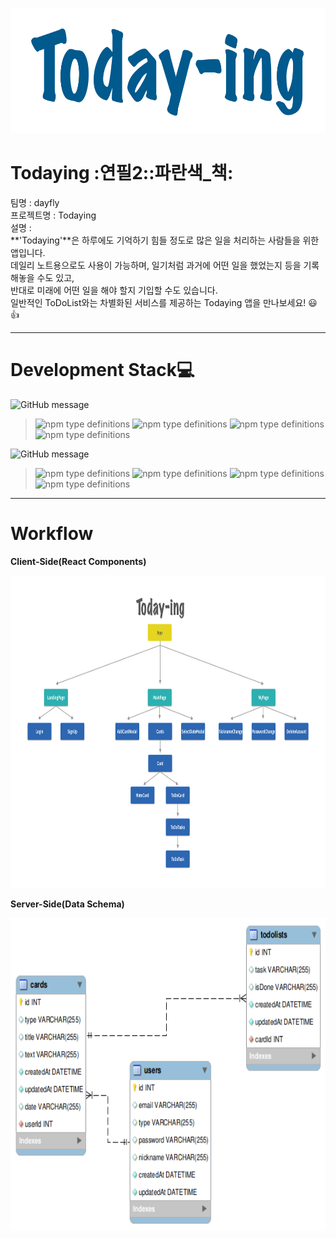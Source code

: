 
<img src="./textLogo_3x.png" width="600px" height="200px" alt="TodayingLogo"></img><br/>


# **Todaying :연필2::파란색_책:**

팀명 : dayfly<br>
프로젝트명 : Todaying<br>
설명 : <br>**'Todaying'**은 하루에도 기억하기 힘들 정도로 많은 일을 처리하는 사람들을 위한 앱입니다.<br>
데일리 노트용으로도 사용이 가능하며, 일기처럼 과거에 어떤 일을 했었는지 등을 기록해놓을 수도 있고,<br>
반대로 미래에 어떤 일을 해야 할지 기입할 수도 있습니다.<br>
일반적인 ToDoList와는 차별화된 서비스를 제공하는 Todaying 앱을 만나보세요! :smiley: :thumbsup:</p>


---------------------------------------
# **Development Stack:computer:**


![GitHub message](https://img.shields.io/badge/STACK-FRONT-lightgrey?style=for-the-badge)
>![npm type definitions](https://img.shields.io/badge/Front--end-javascript-yellow?style=flat-square&logo=JAVAscript)
![npm type definitions](https://img.shields.io/badge/Front--end-react-blue?style=flat-square&logo=react)
![npm type definitions](https://img.shields.io/badge/Front--end-HTML5-red?style=flat-square&logo=html5)
![npm type definitions](https://img.shields.io/badge/Front--end-CSS3-blue?style=flat-square&logo=css3)


![GitHub message](https://img.shields.io/badge/STACK-BACK-lightgrey?style=for-the-badge)
>![npm type definitions](https://img.shields.io/badge/Back--end-node.js-green?style=flat-square&logo=node.js)
![npm type definitions](https://img.shields.io/badge/Back--end-express-9cf?style=flat-square&logo=node.js)
![npm type definitions](https://img.shields.io/badge/Back--end-mySQL-orange?style=flat-square&logo=mysql)
![npm type definitions](https://img.shields.io/badge/back--end-JWT-purple?style=flat-square&logo=JSON%20Web%20Tokens)
---------------------------------------
# **Workflow**
**Client-Side(React Components)**<br>

<img src="./compo.png" width="600px" height="500px" alt="Components"></img><br/>

**Server-Side(Data Schema)**<br>

<img src="./데이터 베이스 스키마.png" width="600px" height="500px" alt="data_schema"></img><br/>

